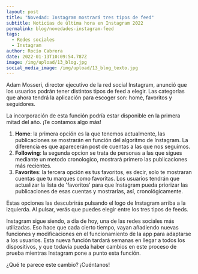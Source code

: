 ```yaml
---
layout: post
title: "Novedad: Instagram mostrará tres tipos de feed"
subtitle: Noticias de última hora en Instagram 2022
permalink: blog/novedades-instagram-feed
tags:
  - Redes sociales
  - Instagram
author: Rocío Cabrera
date: 2022-01-13T10:09:54.787Z
image: /img/upload/13_blog.jpg
social_media_image: /img/upload/13_blog_texto.jpg
---
```

Adam Mosseri, director ejecutivo de la red social Instagram, anunció que los usuarios podrán tener distintos tipos de feed a elegir. Las categorías que ahora tendrá la aplicación para escoger son: home, favoritos y seguidores.

La incorporación de esta función podría estar disponible en la primera mitad del año. ¡Te contamos algo más!

1. **Home**: la primera opción es la que tenemos actualmente, las publicaciones se mostrarán en función del algoritmo de Instagram. La diferencia es que aparecerán post de cuentas a las que nos seguimos.
2. **Following**: la segunda opcion se trata de personas a las que sigues mediante un metodo cronologico, mostrará primero las publicaciones más recientes. 
3. **Favorites**: la tercera opción es tus favoritos, es decir, solo te mostraran cuentas que tu marques como favoritas. Los usuarios tendrán que actualizar la lista de 'favoritos' para que Instagram pueda priorizar las publicaciones de esas cuentas y mostrarlas, así, cronológicamente.



Estas opciones las descubrirás pulsando el logo de Instagram arriba a la izquierda. Al pulsar, verás que puedes elegir entre los tres tipos de feeds.

Instagram sigue siendo, a día de hoy, una de las redes sociales más utilizadas. Eso hace que cada cierto tiempo, vayan añadiendo nuevas funciones y modificaciones en el funcionamiento de la app para adaptarse a los usuarios. Esta nueva función tardará semanas en llegar a todos los dispositivos, y que todavía pueda haber cambios en este proceso de prueba mientras Instagram pone a punto esta función.

¿Qué te parece este cambio? ¡Cuéntanos!